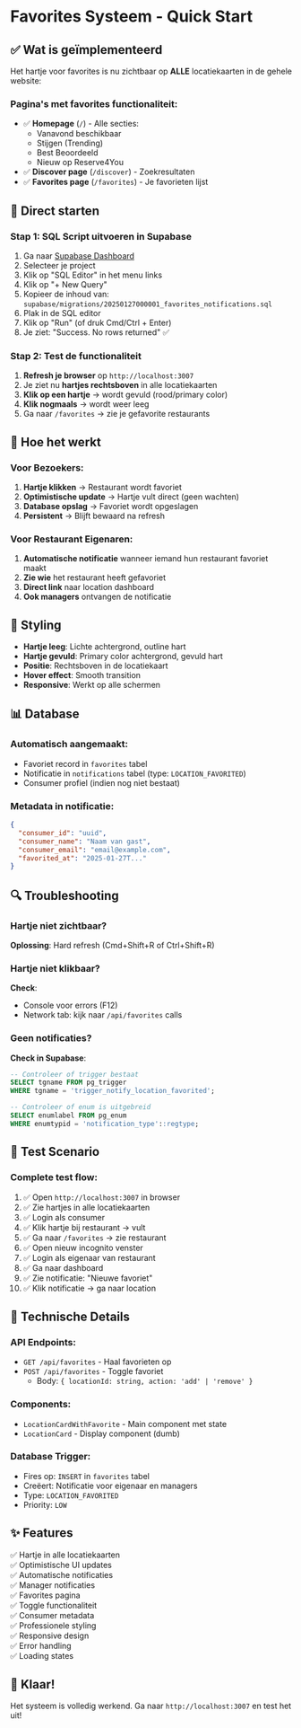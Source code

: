 # Favorites Systeem - Quick Start

## ✅ Wat is geïmplementeerd

Het hartje voor favorites is nu zichtbaar op **ALLE** locatiekaarten in de gehele website:

### Pagina's met favorites functionaliteit:
- ✅ **Homepage** (`/`) - Alle secties:
  - Vanavond beschikbaar
  - Stijgen (Trending)
  - Best Beoordeeld
  - Nieuw op Reserve4You
- ✅ **Discover page** (`/discover`) - Zoekresultaten
- ✅ **Favorites page** (`/favorites`) - Je favorieten lijst

## 🚀 Direct starten

### Stap 1: SQL Script uitvoeren in Supabase

1. Ga naar [Supabase Dashboard](https://supabase.com/dashboard)
2. Selecteer je project
3. Klik op "SQL Editor" in het menu links
4. Klik op "+ New Query"
5. Kopieer de inhoud van: `supabase/migrations/20250127000001_favorites_notifications.sql`
6. Plak in de SQL editor
7. Klik op "Run" (of druk Cmd/Ctrl + Enter)
8. Je ziet: "Success. No rows returned" ✅

### Stap 2: Test de functionaliteit

1. **Refresh je browser** op `http://localhost:3007`
2. Je ziet nu **hartjes rechtsboven** in alle locatiekaarten
3. **Klik op een hartje** → wordt gevuld (rood/primary color)
4. **Klik nogmaals** → wordt weer leeg
5. Ga naar `/favorites` → zie je gefavorite restaurants

## 🎯 Hoe het werkt

### Voor Bezoekers:
1. **Hartje klikken** → Restaurant wordt favoriet
2. **Optimistische update** → Hartje vult direct (geen wachten)
3. **Database opslag** → Favoriet wordt opgeslagen
4. **Persistent** → Blijft bewaard na refresh

### Voor Restaurant Eigenaren:
1. **Automatische notificatie** wanneer iemand hun restaurant favoriet maakt
2. **Zie wie** het restaurant heeft gefavoriet
3. **Direct link** naar location dashboard
4. **Ook managers** ontvangen de notificatie

## 🎨 Styling

- **Hartje leeg**: Lichte achtergrond, outline hart
- **Hartje gevuld**: Primary color achtergrond, gevuld hart
- **Positie**: Rechtsboven in de locatiekaart
- **Hover effect**: Smooth transition
- **Responsive**: Werkt op alle schermen

## 📊 Database

### Automatisch aangemaakt:
- Favoriet record in `favorites` tabel
- Notificatie in `notifications` tabel (type: `LOCATION_FAVORITED`)
- Consumer profiel (indien nog niet bestaat)

### Metadata in notificatie:
```json
{
  "consumer_id": "uuid",
  "consumer_name": "Naam van gast",
  "consumer_email": "email@example.com",
  "favorited_at": "2025-01-27T..."
}
```

## 🔍 Troubleshooting

### Hartje niet zichtbaar?
**Oplossing**: Hard refresh (Cmd+Shift+R of Ctrl+Shift+R)

### Hartje niet klikbaar?
**Check**:
- Console voor errors (F12)
- Network tab: kijk naar `/api/favorites` calls

### Geen notificaties?
**Check in Supabase**:
```sql
-- Controleer of trigger bestaat
SELECT tgname FROM pg_trigger 
WHERE tgname = 'trigger_notify_location_favorited';

-- Controleer of enum is uitgebreid
SELECT enumlabel FROM pg_enum 
WHERE enumtypid = 'notification_type'::regtype;
```

## 🧪 Test Scenario

### Complete test flow:
1. ✅ Open `http://localhost:3007` in browser
2. ✅ Zie hartjes in alle locatiekaarten
3. ✅ Login als consumer
4. ✅ Klik hartje bij restaurant → vult
5. ✅ Ga naar `/favorites` → zie restaurant
6. ✅ Open nieuw incognito venster
7. ✅ Login als eigenaar van restaurant
8. ✅ Ga naar dashboard
9. ✅ Zie notificatie: "Nieuwe favoriet"
10. ✅ Klik notificatie → ga naar location

## 📝 Technische Details

### API Endpoints:
- `GET /api/favorites` - Haal favorieten op
- `POST /api/favorites` - Toggle favoriet
  - Body: `{ locationId: string, action: 'add' | 'remove' }`

### Components:
- `LocationCardWithFavorite` - Main component met state
- `LocationCard` - Display component (dumb)

### Database Trigger:
- Fires op: `INSERT` in `favorites` tabel
- Creëert: Notificatie voor eigenaar en managers
- Type: `LOCATION_FAVORITED`
- Priority: `LOW`

## ✨ Features

✅ Hartje in alle locatiekaarten  
✅ Optimistische UI updates  
✅ Automatische notificaties  
✅ Manager notificaties  
✅ Favorites pagina  
✅ Toggle functionaliteit  
✅ Consumer metadata  
✅ Professionele styling  
✅ Responsive design  
✅ Error handling  
✅ Loading states  

## 🎉 Klaar!

Het systeem is volledig werkend. Ga naar `http://localhost:3007` en test het uit!

